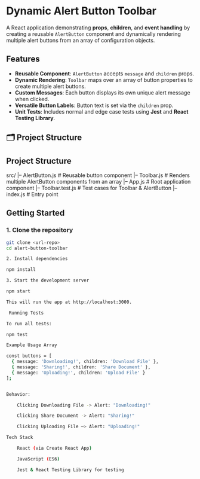 # Dynamic Alert Button Toolbar

A React application demonstrating **props**, **children**, and **event handling** by creating a reusable `AlertButton` component and dynamically rendering multiple alert buttons from an array of configuration objects.

## Features
- **Reusable Component**: `AlertButton` accepts `message` and `children` props.
- **Dynamic Rendering**: `Toolbar` maps over an array of button properties to create multiple alert buttons.
- **Custom Messages**: Each button displays its own unique alert message when clicked.
- **Versatile Button Labels**: Button text is set via the `children` prop.
- **Unit Tests**: Includes normal and edge case tests using **Jest** and **React Testing Library**.


## 🗂 Project Structure


## Project Structure

src/
|– AlertButton.js # Reusable button component
|– Toolbar.js # Renders multiple AlertButton components from an array
|– App.js # Root application component
|– Toolbar.test.js # Test cases for Toolbar & AlertButton
|– index.js # Entry point


## Getting Started

### 1. Clone the repository
```bash
git clone <url-repo>
cd alert-button-toolbar

2. Install dependencies

npm install

3. Start the development server

npm start

This will run the app at http://localhost:3000.

 Running Tests

To run all tests:

npm test

Example Usage Array

const buttons = [
  { message: 'Downloading!', children: 'Download File' },
  { message: 'Sharing!', children: 'Share Document' },
  { message: 'Uploading!', children: 'Upload File' }
];


Behavior:

    Clicking Downloading File -> Alert: "Downloading!"

    Clicking Share Document -> Alert: "Sharing!"

    Clicking Uploading File –> Alert: "Uploading!"

Tech Stack

    React (via Create React App)

    JavaScript (ES6)

    Jest & React Testing Library for testing
